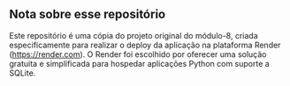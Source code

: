 ## Nota sobre esse repositório

Este repositório é uma cópia do projeto original do módulo-8, criada especificamente para realizar o deploy da aplicação na plataforma Render (https://render.com). O Render foi escolhido por oferecer uma solução gratuita e simplificada para hospedar aplicações Python com suporte a SQLite.
